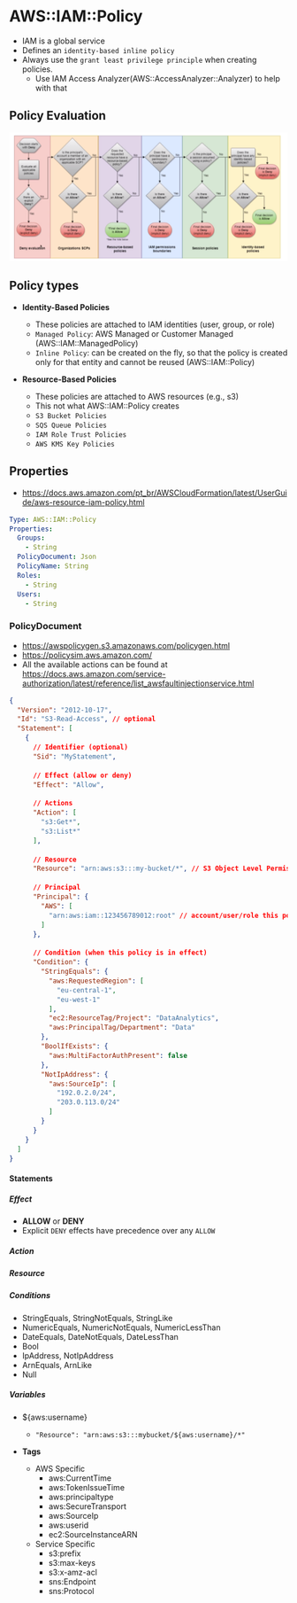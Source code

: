# AWS::IAM::Policy

- IAM is a global service
- Defines an `identity-based inline policy`
- Always use the `grant least privilege principle` when creating policies.
  - Use IAM Access Analyzer(AWS::AccessAnalyzer::Analyzer) to help with that

## Policy Evaluation

![Policy Evaluation Logic](.images/iam-policy-evalation-logic.png)

## Policy types

- **Identity-Based Policies**
  - These policies are attached to IAM identities (user, group, or role)
  - `Managed Policy`: AWS Managed or Customer Managed (AWS::IAM::ManagedPolicy)
  - `Inline Policy`: can be created on the fly, so that the policy is created only for that entity and cannot be reused (AWS::IAM::Policy)

- **Resource-Based Policies**
  - These policies are attached to AWS resources (e.g., s3)
  - This not what AWS::IAM::Policy creates
  - `S3 Bucket Policies`
  - `SQS Queue Policies`
  - `IAM Role Trust Policies`
  - `AWS KMS Key Policies`

## Properties

- <https://docs.aws.amazon.com/pt_br/AWSCloudFormation/latest/UserGuide/aws-resource-iam-policy.html>

```yaml
Type: AWS::IAM::Policy
Properties:
  Groups:
    - String
  PolicyDocument: Json
  PolicyName: String
  Roles:
    - String
  Users:
    - String
```

### PolicyDocument

- <https://awspolicygen.s3.amazonaws.com/policygen.html>
- <https://policysim.aws.amazon.com/>
- All the available actions can be found at <https://docs.aws.amazon.com/service-authorization/latest/reference/list_awsfaultinjectionservice.html>

```json
{
  "Version": "2012-10-17",
  "Id": "S3-Read-Access", // optional
  "Statement": [
    {
      // Identifier (optional)
      "Sid": "MyStatement",

      // Effect (allow or deny)
      "Effect": "Allow",

      // Actions
      "Action": [
        "s3:Get*",
        "s3:List*"
      ],

      // Resource
      "Resource": "arn:aws:s3:::my-bucket/*", // S3 Object Level Permission (all files)

      // Principal
      "Principal": {
        "AWS": [
          "arn:aws:iam::123456789012:root" // account/user/role this policies applies to
        ]
      },

      // Condition (when this policy is in effect)
      "Condition": {
        "StringEquals": {
          "aws:RequestedRegion": [
            "eu-central-1",
            "eu-west-1"
          ],
          "ec2:ResourceTag/Project": "DataAnalytics",
          "aws:PrincipalTag/Department": "Data"
        },
        "BoolIfExists": {
          "aws:MultiFactorAuthPresent": false
        },
        "NotIpAddress": {
          "aws:SourceIp": [
            "192.0.2.0/24",
            "203.0.113.0/24"
          ]
        }
      }
    }
  ]
}

```

#### Statements

##### Effect

- **ALLOW** or **DENY**
- Explicit `DENY` effects have precedence over any `ALLOW`

##### Action

##### Resource

##### Conditions

- StringEquals, StringNotEquals, StringLike
- NumericEquals, NumericNotEquals, NumericLessThan
- DateEquals, DateNotEquals, DateLessThan
- Bool
- IpAddress, NotIpAddress
- ArnEquals, ArnLike
- Null

##### Variables

- ${aws:username}
  - `"Resource": "arn:aws:s3:::mybucket/${aws:username}/*"`

- **Tags**
  - AWS Specific
    - aws:CurrentTime
    - aws:TokenIssueTime
    - aws:principaltype
    - aws:SecureTransport
    - aws:SourceIp
    - aws:userid
    - ec2:SourceInstanceARN
  - Service Specific
    - s3:prefix
    - s3:max-keys
    - s3:x-amz-acl
    - sns:Endpoint
    - sns:Protocol
